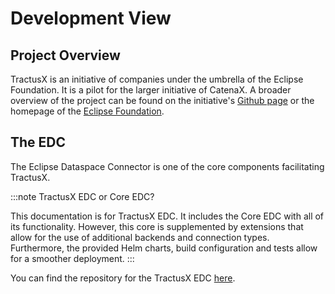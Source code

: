 # Development View

## Project Overview

TractusX is an initiative of companies under the umbrella of the Eclipse Foundation.
It is a pilot for the larger initiative of CatenaX.
A broader overview of the project can be found on the initiative's [Github page][tractusx-edc-link]
or the homepage of the [Eclipse Foundation](https://projects.eclipse.org/projects/automotive.tractusx).

## The EDC

The Eclipse Dataspace Connector is one of the core components facilitating TractusX.

:::note TractusX EDC or Core EDC?

This documentation is for TractusX EDC.
It includes the Core EDC with all of its functionality.
However, this core is supplemented by extensions that allow for the use of additional backends and connection types.
Furthermore, the provided Helm charts, build configuration and tests allow for a smoother deployment.
:::

You can find the repository for the TractusX EDC [here][tractusx-edc-link].

[tractusx-edc-link]: https://github.com/eclipse-tractusx/tractusx-edc
